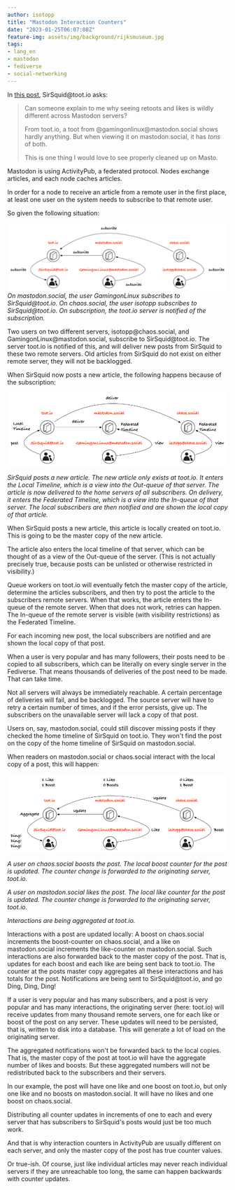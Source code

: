 ```yaml
---
author: isotopp
title: "Mastodon Interaction Counters"
date: "2023-01-25T06:07:08Z"
feature-img: assets/img/background/rijksmuseum.jpg
tags:
- lang_en
- mastodon
- fediverse
- social-networking
---
```


In [this post](https://toot.io/@Sirsquid/109750677079204971), SirSquid\@toot.io asks:
> Can someone explain to me why seeing retoots and likes is wildly different across Mastodon servers?
>
> From toot.io, a toot from @gamingonlinux\@mastodon.social shows hardly anything. 
> But when viewing it on mastodon.social, it has *tons* of both.
> 
> This is one thing I would love to see properly cleaned up on Masto.

Mastodon is using ActivityPub, a federated protocol.
Nodes exchange articles, and each node caches articles.

In order for a node to receive an article from a remote user in the first place, at least one user on the system needs to subscribe to that remote user.

So given the following situation:

![](/uploads/2023/01/mastodon-subscribe.png)
*On mastodon.social, the user GamingonLinux subscribes to SirSquid\@toot.io. 
On chaos.social, the user isotopp subscribes to SirSquid\@toot.io.
On subscription, the toot.io server is notified of the subscription.*

Two users on two different servers, isotopp\@chaos.social, and GamingonLinux\@mastodon.social, subscribe to SirSquid\@toot.io.
The server toot.io is notified of this, and will deliver new posts from SirSquid to these two remote servers.
Old articles from SirSquid do not exist on either remote server, they will not be backlogged.

When SirSquid now posts a new article, the following happens because of the subscription:

![](/uploads/2023/01/mastodon-post.png)

*SirSquid posts a new article.
The new article only exists at toot.io.
It enters the Local Timeline, which is a view into the Out-queue of that server.
The article is now delivered to the home servers of all subscribers.
On delivery, it enters the Federated Timeline, which is a view into the In-queue of that server.
The local subscribers are then notified and are shown the local copy of that article.*

When SirSquid posts a new article, this article is locally created on toot.io.
This is going to be the master copy of the new article.

The article also enters the local timeline of that server, which can be thought of as a view of the Out-queue of the server.
(This is not actually precisely true, because posts can be unlisted or otherwise restricted in visibility.)

Queue workers on toot.io will eventually fetch the master copy of the article, determine the articles subscribers, and then try to post the article to the subscribers remote servers.
When that works, the article enters the In-queue of the remote server.
When that does not work, retries can happen.
The In-queue of the remote server is visible (with visibility restrictions) as the Federated Timeline.

For each incoming new post, the local subscribers are notified and are shown the local copy of that post.

When a user is very popular and has many followers, their posts need to be copied to all subscribers, which can be literally on every single server in the Fediverse.
That means thousands of deliveries of the post need to be made. That can take time.

Not all servers will always be immediately reachable.
A certain percentage of deliveries will fail, and be backlogged.
The source server will have to retry a certain number of times, and if the error persists, give up.
The subscribers on the unavailable server will lack a copy of that post.

Users on, say, mastodon.social, could still discover missing posts if they checked the home timeline of SirSquid on toot.io.
They won't find the post on the copy of the home timeline of SirSquid on mastodon.social.

When readers on mastodon.social or chaos.social interact with the local copy of a post, this will happen:

![](/uploads/2023/01/mastodon-interaction.png)

*A user on chaos.social boosts the post.
The local boost counter for the post is updated.
The counter change is forwarded to the originating server, toot.io.*

*A user on mastodon.social likes the post.
The local like counter for the post is updated.
The counter change is forwarded to the originating server, toot.io.*

*Interactions are being aggregated at toot.io.*

Interactions with a post are updated locally: A boost on chaos.social increments the boost-counter on chaos.social, and a like on mastodon.social increments the like-counter on mastodon.social.
Such interactions are also forwarded back to the master copy of the post.
That is, updates for each boost and each like are being sent back to toot.io.
The counter at the posts master copy aggregates all these interactions and has totals for the post.
Notifications are being sent to SirSquid\@toot.io, and go Ding, Ding, Ding!

If a user is very popular and has many subscribers, and a post is very popular and has many interactions,
the originating server (here: toot.io) will receive updates from many thousand remote servers, one for each like or boost of the post on any server.
These updates will need to be persisted, that is, written to disk into a database.
This will generate a lot of load on the originating server.

The aggregated notifications won't be forwarded back to the local copies.
That is, the master copy of the post at toot.io will have the aggregate number of likes and boosts.
But these aggregated numbers will not be redistributed back to the subscribers and their servers.

In our example, the post will have one like and one boost on toot.io, but only one like and no boosts on mastodon.social.
It will have no likes and one boost on chaos.social.

Distributing all counter updates in increments of one to each and every server that has subscribers to SirSquid's posts would just be too much work.

And that is why interaction counters in ActivityPub are usually different on each server, and only the master copy of the post has true counter values.

Or true-ish.
Of course, just like individual articles may never reach individual servers if they are unreachable too long, the same can happen backwards with counter updates.
